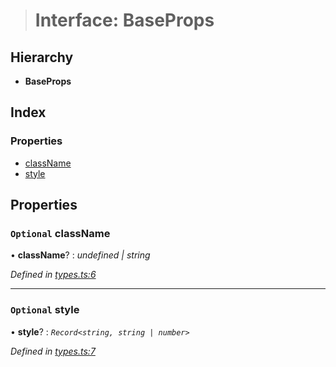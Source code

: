 > # Interface: BaseProps

## Hierarchy

* **BaseProps**

## Index

### Properties

* [className](_types_.baseprops.md#optional-classname)
* [style](_types_.baseprops.md#optional-style)

## Properties

### `Optional` className

• **className**? : *undefined | string*

*Defined in [types.ts:6](https://github.com/polkadot-js/ui/blob/f7bd11a/packages/react-qr/src/types.ts#L6)*

___

### `Optional` style

• **style**? : *`Record<string, string | number>`*

*Defined in [types.ts:7](https://github.com/polkadot-js/ui/blob/f7bd11a/packages/react-qr/src/types.ts#L7)*